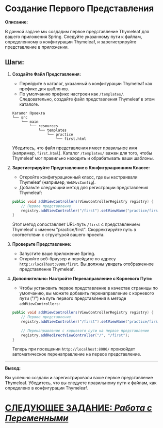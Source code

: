 # Создание Первого Представления

**Описание:**

В данной задаче мы создадим первое представление Thymeleaf для вашего приложения Spring. Следуйте указанному пути к файлам, определенному в конфигурации Thymeleaf, и зарегистрируйте представление в приложении.

## **Шаги:**

1. **Создайте Файл Представления:**
   - Перейдите в каталог, указанный в конфигурации Thymeleaf как префикс для шаблонов.
   - По умолчанию префикс настроен как `/templates/`. Следовательно, создайте файл представления Thymeleaf в этом каталоге.

   ```plaintext
   Каталог Проекта
   └── src
       └── main
           └── resources
               └── templates
                   └── practice
                       └── first.html
   ```

   Убедитесь, что файл представления имеет правильное имя (например, `first.html`). Каталог `/templates/` важен для того, чтобы Thymeleaf мог правильно находить и обрабатывать ваши шаблоны.

2. **Зарегистрируйте Представление в Конфигурационном Классе:**
   - Откройте конфигурационный класс, где вы настраивали Thymeleaf (например, `WebMvcConfig`).
   - Добавьте следующий метод для регистрации представления Thymeleaf:

   ```java
   public void addViewControllers(ViewControllerRegistry registry) {
       // Первое представление
       registry.addViewController("/first").setViewName("practice/first");
   }
   ```

   Этот метод сопоставляет URL-путь `/first` с представлением Thymeleaf с именем "practice/first". Скорректируйте путь в соответствии с структурой вашего проекта.

3. **Проверьте Представление:**
   - Запустите ваше приложение Spring.
   - Откройте веб-браузер и перейдите по адресу `http://localhost:8080/first`. Вы должны увидеть отображенное представление Thymeleaf.

4. **Дополнительно: Настройте Перенаправление с Корневого Пути:**
   - Чтобы установить первое представление в качестве страницы по умолчанию, вы можете добавить перенаправление с корневого пути ("/") на путь первого представления в методе `addViewControllers`:

   ```java
   public void addViewControllers(ViewControllerRegistry registry) {
       // Первое представление
       registry.addViewController("/first").setViewName("practice/first");
       
       // Перенаправление с корневого пути на первое представление
       registry.addRedirectViewController("/", "/first");
   }
   ```

   Теперь при посещении `http://localhost:8080/` произойдет автоматическое перенаправление на первое представление.

---

**Вывод:**

Вы успешно создали и зарегистрировали ваше первое представление Thymeleaf. Убедитесь, что вы следуете правильному пути к файлам, как определено в конфигурации Thymeleaf.

# [СЛЕДУЮЩЕЕ ЗАДАНИЕ: *Работа с Переменными*](working-with-variables.md)